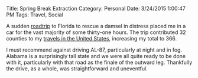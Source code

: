 Title: Spring Break Extraction
Category: Personal
Date: 3/24/2015 1:00:47 PM
Tags: Travel, Social

A sudden [roadtrip][] to Florida to rescue a damsel in distress placed me in a car for the vast majority of some thirty-one hours. The trip contributed 32 counties to my [travels in the United States][mobrule], increasing my total to 366. 

I must recommend against driving AL-87, particularly at night and in fog. Alabama is a surprisingly tall state and we were all quite ready to be done with it, particularly with that road as the finale of the outward leg. Thankfully the drive, as a whole, was straightforward and uneventful.

[roadtrip]:https://www.google.com/maps/dir/Urbana,+IL/Panama+City+Beach,+FL/
[mobrule]:http://www.mob-rule.com/user-gifs/tofof.gif